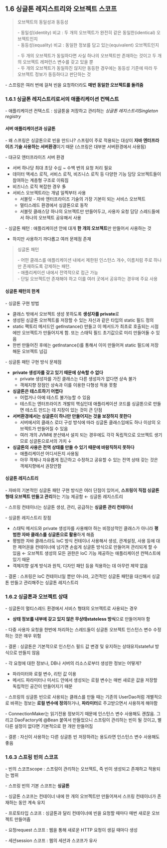 ## 1.6 싱글톤 레지스트리와 오브젝트 스코프

> 오브젝트의 동일성과 동등성
>
> \- 동일성(identity) 비교 : 두 개의 오브젝트가 완전히 같은 동일한(identical) 오브젝트인지  
> \- 동등성(equality) 비교 : 동일한 정보를 담고 있는(equivalent) 오브젝트인지
>
> \- 두 개의 오브젝트가 동일하다면 사실 하나의 오브젝트만 존재하는 것이고 두 개의 오브젝트 레퍼런스 변수를 갖고 있을 뿐  
> \- 두 개의 오브젝트가 동일하진 않지만 동등한 경우에는 동등성 기준에 따라 두 오브젝트 정보가 동등하다고 판단하는 것

\- 스프링은 여러 번에 걸쳐 빈을 요청하더라도 **매번 동일한 오브젝트를 돌려줌**

### 1.6.1 싱글톤 레지스트리로서의 애플리케이션 컨텍스트

\- 애플리케이션 컨텍스트 : 싱글톤을 저장하고 관리하는 _싱글톤 레지스트리Singleton registry_

#### 서버 애플리케이션과 싱글톤

\- 왜 스프링은 싱글톤으로 빈을 만드나? 스프링이 주로 적용되는 대상이 **자바 엔터프라이즈 기술 사용하는 서버환경**이기 때문 (스프링은 대부분 서버환경에서 사용됨)

\- 대규모 엔터프라이즈 서버 환경

-   서버 하나당 최대 초당 수십 ~ 수백 번의 요청 처리 필요
-   데이터 액세스 로직, 서비스 로직, 비즈니스 로직 등 다양한 기능 담당 오브젝트들이 참여하는 계층형 구조로 이뤄짐
-   비즈니스 로직 복잡한 경우 多
-   서비스 오브젝트라는 개념 일찍부터 사용
    -   서블릿 - 자바 엔터프라이즈 기술의 가장 기본이 되는 서비스 오브젝트
    -   멀티스레드 환경에서 싱글톤으로 동작
    -   서블릿 클래스당 하나의 오브젝트만 만들어두고, 사용자 요청 담당 스레드들에서 하나의 오브젝트 공유해서 사용

\- 싱글톤 패턴 : 애플리케이션 안에 대개 **한 개의 오브젝트**만 만들어서 사용하는 것

-   하지만 사용하기 까다롭고 여러 문제점 존재

> 싱글톤 패턴
>
> \- 어떤 클래스를 애플리케이션 내에서 제한된 인스턴스 개수, 이름처럼 주로 하나만 존재하도록 강제하는 패턴.  
> \- 애플리케이션 내에서 전역적으로 접근 가능  
> \- 단일 오브젝트만 존재해야 하고 이를 여러 곳에서 공유하는 경우에 주요 사용

#### 싱글톤 패턴의 한계

\- 싱글톤 구현 방법

-   클래스 밖에서 오브젝트 생성 못하도록 **생성자를 private**로
-   생성된 싱글톤 오브젝트를 저장할 수 있는 자신과 같은 타입의 static 필드 정의
-   static 팩토리 메서드인 getInstance() 만들고 이 메서드가 최초로 호출되는 시점에만 오브젝트가 만들어지게 함. 또는 스태틱 필드 초기값으로 미리 만들어둘 수 있음
-   한번 만들어진 후에는 getInstance()를 통해서 이미 만들어져 static 필드에 저장해둔 오브젝트 넘김

\- 싱글톤 패턴 구현 방식 문제점

-   **private 생성자를 갖고 있기 때문에 상속할 수 없다**
    -   private 생성자를 가진 클래스는 다른 생성자가 없다면 상속 불가
    -   객체지향 장점인 상속과 이를 이용한 다형성 적용 못함
-   **싱글톤은 테스트하기 어렵다**
    -   어렵거나 아예 테스트 불가능할 수 있음
    -   테스트는 엔터프라이즈 개발의 핵심인데 애플리케이션 코드를 싱글톤으로 만들면 테스트 만드는 데 지장이 있는 것이 큰 단점
-   **서버환경에서는 싱글톤이 하나만 만들어지는 것을 보장하지 못한다**
    -   서버에서의 클래스 로더 구성 방식에 따라 싱글톤 클래스임에도 하나 이상의 오브젝트가 만들어질 수 있음
    -   여러 개의 JVM에 분산돼서 설치 되는 경우에도 각각 독립적으로 오브젝트 생기므로 싱글톤으로서의 가치 ↓
-   **싱글톤의 사용은 전역 상태를 만들 수 있기 때문에 바람직하지 못하다**
    -   애플리케이션 어디서든지 사용됨
    -   아무 객체나 자유롭게 접근하고 수정하고 공유할 수 있는 전역 상태 갖는 것은 객체지향에서 권장안함

#### 싱글톤 레지스트리

\- 자바의 기본적인 싱글톤 패턴 구현 방식은 여러 단점이 있어서, **스프링이 직접 싱글톤 형태 오브젝트 만들고 관리**하는 기능 제공함 ← 싱글톤 레지스트리

\- 스프링 컨테이너는 싱글톤 생성, 관리, 공급하는 **싱글톤 관리 컨테이너**

\- 싱글톤 레지스트리 장점

-   스태틱 메서드와 private 생성자를 사용해야 하는 비정상적인 클래스가 아니라 **평범한 자바 클래스를 싱글톤으로 활용**하게 해줌
-   평범한 자바 클래스라도 IoC 방식 컨테이너 사용해서 생성, 관계설정, 사용 등에 대한 제어권을 컨테이너에 넘기면 손쉽게 싱글톤 방식으로 만들어져 관리되게 할 수 있음 ← 오브젝트 생성의 모든 권한은 IoC 기능 제공하는 애플리케이션 컨텍스트에 있기 때문
-   객체지향 설계 방식과 원칙, 디자인 패턴 등을 적용하는 데 아무런 제약 없음

\- 결론 : 스프링은 IoC 컨테이너일 뿐만 아니라, 고전적인 싱글톤 패턴을 대신해서 싱글톤 만들고 관리해주는 싱글톤 레지스트리

### 1.6.2 싱글톤과 오브젝트 상태

\- 싱글톤이 멀티스레드 환경에서 서비스 형태의 오브젝트로 사용되는 경우

-   **상태 정보를 내부에 갖고 있지 않은 무상태stateless 방식**으로 만들어져야 함

\- 다중 사용자 요청을 한번에 처리하는 스레드들이 싱글톤 오브젝트 인스턴스 변수 수정하는 것은 매우 위험

\- 결론 : 싱글톤은 기본적으로 인스턴스 필드 값 변경 및 유지하는 상태유지stateful 방식으로 만들지 않음

\- 각 요청에 대한 정보나, DB나 서버의 리소스로부터 생성한 정보는 어떻게?

-   파라미터와 로컬 변수, 리턴 값 이용
-   메서드 파라미터나 미서드 안에서 생성되는 로컬 변수는 매번 새로운 값을 저장할 독립적인 공간이 만들어지기 때문

\- 스프링의 싱글톤 빈으로 사용되는 클래스를 만들 때는 기존의 UserDao처럼 개별적으로 바뀌는 정보는 **로컬 변수에 정의**하거나, **파라미터**로 주고받으면서 사용하게 해야함

\- ConnectionMaker는 읽기전용 정보이기 때문에 인스턴스 변수 사용해도 괜찮음. 그리고 DaoFactory에 @Bean 붙여서 만들었으니 스프링이 관리하는 빈이 될 것이고, 별다른 설정이 없다면 기본적으로 한 개만 만들어짐

\- 결론 : 자신이 사용하는 다른 싱글톤 빈 저장하려는 용도라면 인스턴스 변수 사용해도 좋음

### 1.6.3 스프링 빈의 스코프

\- 빈의 스코프scope : 스프링이 관리하는 오브젝트, 즉 빈이 생성되고 존재하고 적용되는 범위

\- 스프링 빈의 기본 스코프는 **싱글톤**

\- 싱글톤 스코프는 컨테이너 내에 한 개의 오브젝트만 만들어져서 스프링 컨테이너가 존재하는 동안 계속 유지

\- 프로토타입 스코프 : 싱글톤과 달리 컨테이너에 빈을 요청할 때마다 매번 새로운 오브젝트 만들어줌

\- 요청request 스코프 : 웹을 통해 새로운 HTTP 요청이 생길 때마다 생성

\- 세션session 스코프 : 웹의 세션과 스코프가 유사
